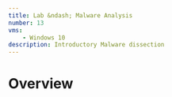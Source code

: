 ```yaml
---
title: Lab &ndash; Malware Analysis
number: 13
vms:
    - Windows 10
description: Introductory Malware dissection
---
```

 
 
# Overview               
                    
